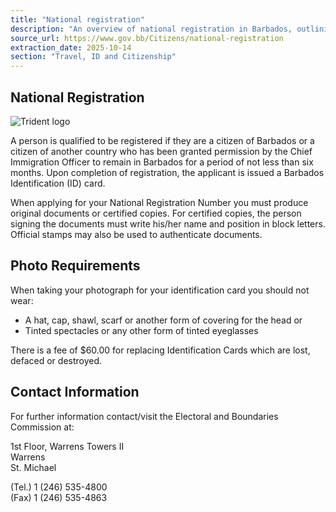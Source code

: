 ```yaml
---
title: "National registration"
description: "An overview of national registration in Barbados, outlining eligibility, required documents, photo guidelines, fees, and contact information for the Electoral and Boundaries Commission."
source_url: https://www.gov.bb/Citizens/national-registration
extraction_date: 2025-10-14
section: "Travel, ID and Citizenship"
---
```


## National Registration

![Trident logo](https://www.gov.bb/media_files/trident%20logo_0.jpg)

A person is qualified to be registered if they are a citizen of Barbados or a citizen of another country who has been granted permission by the Chief Immigration Officer to remain in Barbados for a period of not less than six months. Upon completion of registration, the applicant is issued a Barbados Identification (ID) card.

When applying for your National Registration Number you must produce original documents or certified copies. For certified copies, the person signing the documents must write his/her name and position in block letters. Official stamps may also be used to authenticate documents.

## Photo Requirements

When taking your photograph for your identification card you should not wear:

*   A hat, cap, shawl, scarf or another form of covering for the head or
*   Tinted spectacles or any other form of tinted eyeglasses

There is a fee of $60.00 for replacing Identification Cards which are lost, defaced or destroyed.

## Contact Information

For further information contact/visit the Electoral and Boundaries Commission at:

1st Floor, Warrens Towers II  
Warrens  
St. Michael

(Tel.) 1 (246) 535-4800  
(Fax) 1 (246) 535-4863
```